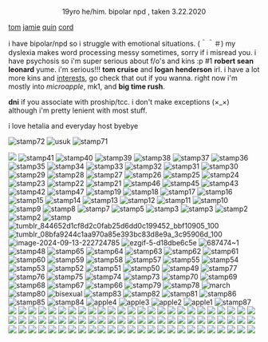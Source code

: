<p align="center">
19yro he/him. bipolar npd , taken 3.22.2020
</p>

[tom](https://rentry.co/coked-up) [jamie](https://rentry.co/dscent) [quin](https://rentry.co/quin) [cord](https://rentry.co/leviath)

i have bipolar/npd so i struggle with emotional situations. (＾＾＃)	my dyslexia makes word processing messy sometimes, sorry if i misread you. i have psychosis so i'm super serious about f/o's and kins :p #1 **robert sean leonard** yume. i'm serious!!! **tom cruise** and **logan henderson** irl. i have a lot more kins and [interests](https://rentry.co/usuk-), go check that out if you wanna. right now i'm mostly into *microapple*, mk1, and **big time rush**.

**dni** if you associate with proship/tcc. i don't make exceptions (×_×) although i'm pretty lenient with most stuff. 

i love hetalia and everyday host byebye 
</p>


![stamp72](https://github.com/user-attachments/assets/eec3e0a1-53f5-43b2-8f27-7ef2742e9652)
![usuk](https://github.com/user-attachments/assets/b54e8949-b361-48a1-a85a-f37b9c772b71)
![stamp71](https://github.com/user-attachments/assets/2caec883-7e44-434d-a3e8-a2b790d26767)


![](https://files.catbox.moe/11kfo6.png)
![stamp41](https://github.com/user-attachments/assets/f5d3cff7-cf1a-4acf-93c1-b69dcbe0ff83)
![stamp40](https://github.com/user-attachments/assets/c4ea9b9d-56f6-425c-a2a1-6348be4a0870)
![stamp39](https://files.catbox.moe/66ftxc.gif)
![stamp38](https://github.com/user-attachments/assets/d317a573-59c9-43f0-84a1-c1f02d41f8fb)
![stamp37](https://github.com/user-attachments/assets/9ded5174-13bf-4ff5-b9fa-7a97f033b2cc)
![stamp36](https://github.com/user-attachments/assets/6ea2635c-7e95-40c5-b5fd-1a52f5b27695)
![stamp35](https://github.com/user-attachments/assets/b0bbd0ce-490e-4ca6-87b5-0668bedb90a8)
![stamp34](https://github.com/user-attachments/assets/626461ad-6014-453e-bf48-d43e4f2b3ef9)
![stamp33](https://github.com/user-attachments/assets/7d5ad532-9d53-436d-b40b-94dc9535ac1f)
![stamp32](https://github.com/user-attachments/assets/9df8a719-9ca4-4a1b-b175-31f81e128932)
![stamp31](https://github.com/user-attachments/assets/6a1afb14-eb49-4cbc-bc5c-fcb1e8e2a2a9)
![stamp30](https://github.com/user-attachments/assets/d72c8f7c-dfde-44c1-bfa9-53faf7d960b7)
![stamp29](https://github.com/user-attachments/assets/63389aa1-621e-4cf5-9306-7b16ec7cd2a4)
![stamp28](https://github.com/user-attachments/assets/ab5f7928-b776-43e2-a6c4-2290ed17884f)
![stamp27](https://github.com/user-attachments/assets/0892ad52-9d9b-4151-bc65-998ac8c392bb)
![stamp26](https://github.com/user-attachments/assets/be3dd3be-1cf2-4943-b95a-d94c84d8197d)
![stamp25](https://github.com/user-attachments/assets/c71be83c-d80e-42c1-b729-99602376a849)
![stamp24](https://github.com/user-attachments/assets/0b981b83-9e84-486a-b204-9a45478bb7d5)
![stamp23](https://github.com/user-attachments/assets/0b93a9b1-337d-4b2a-b877-c57cad45efc7)
![stamp22](https://github.com/user-attachments/assets/676e0043-284e-45a5-a443-3f461df80d9a)
![stamp21](https://github.com/user-attachments/assets/ed3f5142-120c-403e-8672-dcb200d4d20e)
![stamp46](https://github.com/user-attachments/assets/248efe41-b856-4bc2-94c3-fcf7ce8b40d1)
![stamp45](https://github.com/user-attachments/assets/4e8c6e71-aa14-4467-86d6-4f9e626ccc61)
![stamp43](https://github.com/user-attachments/assets/f7d13b72-6b84-4f47-8152-0baa322791b4)
![stamp42](https://github.com/user-attachments/assets/a795f1e8-9a7a-4043-a392-cf0748ef5fb6)
![stamp47](https://github.com/user-attachments/assets/4dbf3cdc-674f-47a3-ad7d-e86a51c76147)
![stamp19](https://github.com/user-attachments/assets/574136a7-b39b-43dc-bb16-315029bbf496)
![stamp18](https://github.com/user-attachments/assets/d386c73f-7c07-4ed4-b01e-95bd22fc203e)
![stamp17](https://github.com/user-attachments/assets/5c727f1c-d189-49b1-b470-b2fa8e2e455e)
![stamp16](https://github.com/user-attachments/assets/4e55beb5-80e0-499b-88c9-66c773e00426)
![stamp15](https://github.com/user-attachments/assets/72ad501d-6413-4b01-ae8e-83a5291583c4)
![stamp14](https://github.com/user-attachments/assets/c33df49f-e384-43fd-ba3f-63fd7786cdbd)
![stamp13](https://github.com/user-attachments/assets/ea258fe4-a20d-4e7f-b745-1e1c4177825a)
![stamp12](https://github.com/user-attachments/assets/fd2f5a3a-3428-455f-9619-826366d36920)
![stamp11](https://github.com/user-attachments/assets/eb1158db-32cd-4273-8280-fff10b2b4598)
![stamp10](https://github.com/user-attachments/assets/1f49fc23-8930-4905-bb35-08fde855d038)
![stamp9](https://github.com/user-attachments/assets/d727dc76-f5fb-4e8a-9e93-8174e56e5a8f)
![stamp8](https://github.com/user-attachments/assets/c41f3501-de75-49d7-ba31-fca1d022059e)
![stamp7](https://github.com/user-attachments/assets/b6e0f9b2-e66b-4e54-bbdf-37c9494e7721)
![stamp5](https://github.com/user-attachments/assets/ce3e8541-3b84-404e-ad02-1f5b1d1b9b8d)
![stamp3](https://github.com/user-attachments/assets/b631db96-93a5-4df9-b345-bd1e7de196cb)
![stamp3](https://github.com/user-attachments/assets/da00d705-8558-485c-8dfb-813c6d4df192)
![stamp2](https://github.com/user-attachments/assets/6405d166-c851-44b5-abe8-248c1a71b4fa)
![stamp2](https://github.com/user-attachments/assets/31a61e3f-0b71-4c10-936c-7c73b79ee64c)
![stamp](https://github.com/user-attachments/assets/f3fcd2a0-e1d2-4f99-8305-ae5c06c6cf26)
![tumblr_844652d1cf8d2c0fab25d6dd0c199452_bbf10905_100](https://github.com/user-attachments/assets/38d0fb1e-835a-49fe-8f9a-81bdb3f0005e)
![tumblr_08bfa9244c1aa970a85e393bc83d8e9a_3c95906d_100](https://github.com/user-attachments/assets/e14f6c5c-4541-459b-a464-7f5c2328f778)
![image-2024-09-13-222724785](https://github.com/user-attachments/assets/092a9938-1141-45f1-9372-6126dbea540e)
![ezgif-5-d18dbe6c5e](https://github.com/user-attachments/assets/7419036a-c3c8-4616-9999-4798d1913497)
![687474~1](https://github.com/user-attachments/assets/ff12e854-5771-4cd6-964e-b775c20ade0e)
![stamp48](https://github.com/user-attachments/assets/8db13fd5-3b1b-40fb-80c9-81cf996eb2fc)
![stamp65](https://github.com/user-attachments/assets/b04edc71-edd2-4b8e-930a-599ab4fb6a8c)
![stamp64](https://github.com/user-attachments/assets/b199ccff-378f-46a8-b214-426527734eb1)
![stamp63](https://github.com/user-attachments/assets/20f15404-022b-409f-87a6-a8fae87b0c61)
![stamp62](https://github.com/user-attachments/assets/c606be47-1f04-49b2-9ebe-37e6454c02d9)
![stamp61](https://github.com/user-attachments/assets/a641bd58-a60b-4186-9126-8041e75b456b)
![stamp60](https://github.com/user-attachments/assets/4bbf67e2-67f1-4ee4-aa5f-cdd9ce27d88c)
![stamp59](https://github.com/user-attachments/assets/70e3ecf6-e51e-44a1-ae95-48edcf4c3543)
![stamp58](https://github.com/user-attachments/assets/59e866df-07c5-4da3-b3cf-4199a67072ec)
![stamp57](https://github.com/user-attachments/assets/61fcfc7a-7d8f-4dd2-86b5-3610176c0f11)
![stamp55](https://github.com/user-attachments/assets/8801f8d2-2b2d-42e0-8cf9-bd561a3253b5)
![stamp54](https://github.com/user-attachments/assets/380a2265-1edc-47bb-885b-e9e8069067a7)
![stamp53](https://github.com/user-attachments/assets/c1582a20-e267-4365-b148-4c58a21e29b0)
![stamp52](https://github.com/user-attachments/assets/b2dc4377-598d-429c-aac1-ef6dfafa04fd)
![stamp51](https://github.com/user-attachments/assets/d70cf3c2-26e5-455f-a9f9-48420d4d3d15)
![stamp50](https://github.com/user-attachments/assets/2dc1bb07-6b70-4fa4-ad6e-7c02d5823761)
![stamp49](https://github.com/user-attachments/assets/a5809478-6e3e-45ca-9d73-645af6ae18d9)
![stamp77](https://github.com/user-attachments/assets/afc9ee7f-5483-40f3-b5df-adb0e274c3ac)
![stamp76](https://github.com/user-attachments/assets/8d93a473-55a6-441d-a6b3-e86fa89e0862)
![stamp75](https://github.com/user-attachments/assets/e93a25d8-620b-4043-ac7e-a83d779000a3)
![stamp74](https://github.com/user-attachments/assets/b0c7fa74-a99f-4094-aa08-d47df53b8b20)
![stamp73](https://github.com/user-attachments/assets/241395b2-64a6-4a42-acee-f78793f1b6c1)
![stamp70](https://github.com/user-attachments/assets/2f15c726-ea66-45ff-8a1b-7f0b4814744a)
![stamp69](https://github.com/user-attachments/assets/ea0d863a-ffe4-44fd-8b6c-7d03216da672)
![stamp68](https://github.com/user-attachments/assets/c9172ce7-bb2b-4116-a0d3-7c7021945874)
![stamp67](https://github.com/user-attachments/assets/7f1127f3-9c73-49f5-b662-189d0cbf0bdc)
![stamp66](https://github.com/user-attachments/assets/394e263e-f1d7-4436-86b7-29a36f1ca16b)
![stamp79](https://github.com/user-attachments/assets/5dee46c7-e1e9-4e5d-96ec-6ae5a67b416a)
![stamp78](https://github.com/user-attachments/assets/1998535d-59ea-470d-b4f8-f5fcf0b93b6b)
![march](https://github.com/user-attachments/assets/f66e302f-0913-428a-8cd6-0f4da4dff671)
![stamp80](https://github.com/user-attachments/assets/86afbadd-23b9-432e-bbd4-25d1808ed64f)
![bisexual](https://github.com/user-attachments/assets/9f89f27e-75dc-409b-af9f-98c334318c54)
![stamp83](https://github.com/user-attachments/assets/1f52b1e8-657f-47db-9af7-fb27dff2db89)
![stamp82](https://github.com/user-attachments/assets/83792edc-0ccc-4f99-8429-d2a49e4545e3)
![stamp81](https://github.com/user-attachments/assets/7d317473-4898-4394-9c8d-523710f93d02)
![stamp86](https://github.com/user-attachments/assets/f401bdb1-b50d-4d85-b667-884b50a51b8c)
![stamp85](https://github.com/user-attachments/assets/4f76471a-3b05-4980-8d88-20e17c40ab95)
![stamp84](https://github.com/user-attachments/assets/7d10a3f1-9b1f-4be6-9792-a15a74ad8267)
![apple4](https://github.com/user-attachments/assets/f1ac6124-3f18-43b5-aae0-d8f8f818b1e9)
![apple3](https://github.com/user-attachments/assets/6129928d-b1c3-471b-9bd5-62926a56e8fd)
![apple2](https://github.com/user-attachments/assets/6f97093a-eed5-46f4-9b38-88e38d6ac5cc)
![apple1](https://github.com/user-attachments/assets/2a724430-e5ec-4c35-92b0-5151f02e22fb)
![stamp87](https://github.com/user-attachments/assets/932a166e-6356-4a3e-ae41-708f46a7a44d)
![](https://files.catbox.moe/d6ddn4.png)
![](https://files.catbox.moe/78mr43.gif)
![](https://files.catbox.moe/599jpp.png)
![](https://files.catbox.moe/7naqjq.png)
![](https://files.catbox.moe/p64ax0.png)
![](https://files.catbox.moe/std6v9.png)
![](https://files.catbox.moe/ekjpmx.png)
![](https://files.catbox.moe/swvbcu.gif)
![](https://files.catbox.moe/91f1p6.gif)
![](https://files.catbox.moe/jltg03.png)
![](https://files.catbox.moe/mzxhch.gif)
![](https://files.catbox.moe/kkaouh.png)
![](https://files.catbox.moe/46dgjp.gif)
![](https://files.catbox.moe/k70p75.png)
![](https://files.catbox.moe/826afb.png)
![](https://files.catbox.moe/1erz9c.png)
![](https://files.catbox.moe/k7oxdr.png)
![](https://files.catbox.moe/g9xpun.png)
![](https://files.catbox.moe/4o7q74.png)
![](https://files.catbox.moe/4nbzj4.png)
![](https://files.catbox.moe/5kofqu.png)
![](https://files.catbox.moe/aqgb5w.png)
![](https://files.catbox.moe/qm1rf6.png)
![](https://files.catbox.moe/gxf204.png)
![](https://files.catbox.moe/qv59bj.png)
![](https://files.catbox.moe/f46tsa.png)
![](https://i.postimg.cc/sDckkTkG/stamp105.gif)
![](https://i.postimg.cc/TPyBWfpn/stamp106.png)
![](https://i.postimg.cc/vmpkrkVk/stamp107.png)
![](https://i.postimg.cc/NjCWM5fg/stamp108.gif)
![](https://i.postimg.cc/4dVMBPvd/stamp109.png)
![](https://i.postimg.cc/Fzx6QKBX/stamp110.png)
![](https://i.postimg.cc/ZYP2NfKs/stamp111.png)
![](https://i.postimg.cc/282tcVW4/stamp112.png)
![](https://i.postimg.cc/8P13mh7p/stamp113.png)
![](https://i.postimg.cc/x1Z4Qht8/stamp114.png)
![](https://i.postimg.cc/V6QZrMyc/stamp115.png)
![](https://i.postimg.cc/B6TYx6sP/stamp116.gif)
![](https://i.postimg.cc/d3JWnYtH/stamp117.gif)
![](https://i.postimg.cc/WzS5HHd2/stamp118.jpg)
![](https://i.postimg.cc/FFxCz7D2/stamp119.gif)
![](https://i.postimg.cc/KvvqMxW4/stamp120.gif)
![](https://i.postimg.cc/FF6tNTGY/stamp121.jpg)
![](https://i.postimg.cc/bNS7J1F3/stamp122.jpg)
![](https://i.postimg.cc/CxyWfd3Y/stamp123.png)
![](https://i.postimg.cc/43sqBq4S/stamp124.png)
![](https://i.postimg.cc/mgQK3B49/stamp125.gif)
![](https://i.postimg.cc/BvpyypXQ/stamp126.gif)
![](https://i.postimg.cc/j2LhMQJ9/stamp127.png)
![](https://i.postimg.cc/tCn5Pkbn/stamp128.png)
![](https://files.catbox.moe/rwtnu8.gif)
![](https://files.catbox.moe/iz2ha5)
![](https://files.catbox.moe/0hxyd0.gif)
![](https://files.catbox.moe/tx7tkl.gif)
![](https://i.postimg.cc/QMvq7KwH/stamp134.gif)
![](https://file.garden/ZxWiLm8hkRvyuHo8/d3dyxb5-2efb85c0-a54c-4069-8231-c86f7c975c37.png)
![](https://file.garden/ZxWiLm8hkRvyuHo8/tumblr_1d170e2f64bc6570b20053f02696e07e_7265c5c5_100.png)
![](https://files.catbox.moe/lsksis.png)
![](https://files.catbox.moe/6w3pjb.png)
![](https://i.postimg.cc/Znp1BQHb/stamp135.png)
![](https://i.postimg.cc/CLwvsdLH/68747470733a2f2f6d656469612e646973636f72646170702e6e65742f6174746163686d656e74732f313038353032363434.webp)
![](https://i.postimg.cc/JznPSgXs/68747470733a2f2f6d656469612e646973636f72646170702e6e65742f6174746163686d656e74732f313038353032363434.webp)
![](https://i.postimg.cc/3NTt6xjh/432990003-1bc280c3-e560-4bee-a458-73f58624b2d7.gif)
![](https://i.postimg.cc/sgNwzcPw/68747470733a2f2f6d656469612e646973636f72646170702e6e65742f6174746163686d656e74732f313038353032363434.gif)
![](https://i.postimg.cc/zvFx1Ypg/432990006-92b10d64-147a-44d4-9e7f-05276866a101.png)
![](https://i.postimg.cc/vT7GFTpt/stamp136.gif)
![](https://i.postimg.cc/h4J0cxZG/stamp144.gif)
![](https://i.postimg.cc/SNC7z4hF/stamp145.gif)
![](https://i.postimg.cc/59ZS00DS/stamp146.gif)
![](https://i.postimg.cc/W4B04YHb/stamp147.gif)
![](https://i.postimg.cc/j2KNHwTp/stamp148.gif)
![](https://i.postimg.cc/C1bknC3C/stamp149.png)
![](https://i.postimg.cc/mrPrM45N/stamp150.gif)
![](https://i.postimg.cc/4NGb12Zh/stamp151.gif)
![](https://i.postimg.cc/tCzdvdCv/stamp152.gif)
